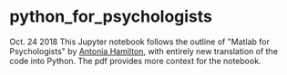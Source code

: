 # python_for_psychologists
Oct. 24 2018
This Jupyter notebook follows the outline of "Matlab for Psychologists" by [Antonia Hamilton](http://www.antoniahamilton.com/matlab.html), with entirely new translation of the code into Python. The pdf provides more context for the notebook.
